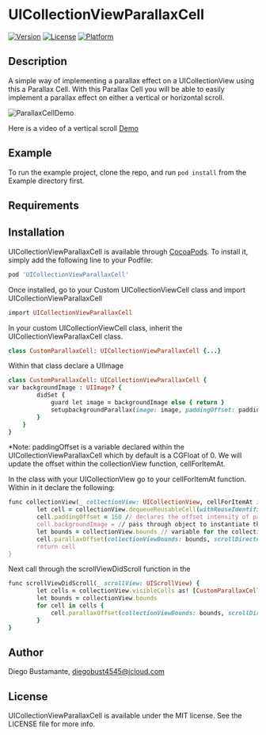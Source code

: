 # UICollectionViewParallaxCell

[![Version](https://img.shields.io/cocoapods/v/UICollectionViewParallaxCell.svg?style=flat)](https://cocoapods.org/pods/UICollectionViewParallaxCell)
[![License](https://img.shields.io/cocoapods/l/UICollectionViewParallaxCell.svg?style=flat)](https://cocoapods.org/pods/UICollectionViewParallaxCell)
[![Platform](https://img.shields.io/cocoapods/p/UICollectionViewParallaxCell.svg?style=flat)](https://cocoapods.org/pods/UICollectionViewParallaxCell)

## Description

A simple way of implementing a parallax effect on a UICollectionView using this a Parallax Cell. With this Parallax Cell you will be able to easily implement a parallax effect on either a vertical or horizontal scroll.

![ParallaxCellDemo](https://s3.amazonaws.com/diegophotos/github/ParallaxCells.png)

Here is a video of a vertical scroll [Demo](https://youtu.be/wN3RaSWmP6I)


## Example

To run the example project, clone the repo, and run `pod install` from the Example directory first.

## Requirements

## Installation

UICollectionViewParallaxCell is available through [CocoaPods](https://cocoapods.org). To install
it, simply add the following line to your Podfile:

```ruby
pod 'UICollectionViewParallaxCell'
```

Once installed, go to your Custom UICollectionViewCell class and import UICollectionViewParallaxCell
```ruby
import UICollectionViewParallaxCell
```

In your custom UICollectionViewCell class, inherit the UICollectionViewParallaxCell class.

```ruby
class CustomParallaxCell: UICollectionViewParallaxCell {...}
```

Within that class declare a UIImage 
```ruby
class CustomParallaxCell: UICollectionViewParallaxCell {
var backgroundImage : UIImage? {
        didSet {
            guard let image = backgroundImage else { return }
            setupbackgroundParallax(image: image, paddingOffset: paddingOffset, topConstraint: 0, bottomConstraint: 0, leadingConstraint: 0, trailingConstraint: 0)
        }
    }
}
```

*Note: paddingOffset is a variable declared within the UICollectionViewParallaxCell which by default is a CGFloat of 0. We will update the offset within the collectionView function, cellForItemAt.

In the class with your UICollectionView go to your cellForItemAt function. 
Within in it declare the following:
```ruby
func collectionView(_ collectionView: UICollectionView, cellForItemAt indexPath: IndexPath) -> UICollectionViewCell {
        let cell = collectionView.dequeueReusableCell(withReuseIdentifier: cellId, for: indexPath) as! CustomParallaxCell
        cell.paddingOffset = 150 // declares the offset intensity of parallax
        cell.backgroundImage = // pass through object to instantiate the setupbackgroundParallax function in the didSet
        let bounds = collectionView.bounds // variable for the collectionView bounds
        cell.parallaxOffset(collectionViewBounds: bounds, scrollDirecton: scrollDirection) // instantiate the inital bounds of the collectionview
        return cell
}
```

Next call through the scrollViewDidScroll function in the 
```ruby 
func scrollViewDidScroll(_ scrollView: UIScrollView) {
        let cells = collectionView.visibleCells as! [CustomParallaxCell]
        let bounds = collectionView.bounds
        for cell in cells {
            cell.parallaxOffset(collectionViewBounds: bounds, scrollDirecton: scrollDirection)
        }
}
```


## Author

Diego Bustamante, diegobust4545@icloud.com

## License

UICollectionViewParallaxCell is available under the MIT license. See the LICENSE file for more info.

